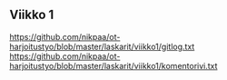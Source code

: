 ## Viikko 1

https://github.com/nikpaa/ot-harjoitustyo/blob/master/laskarit/viikko1/gitlog.txt
https://github.com/nikpaa/ot-harjoitustyo/blob/master/laskarit/viikko1/komentorivi.txt
